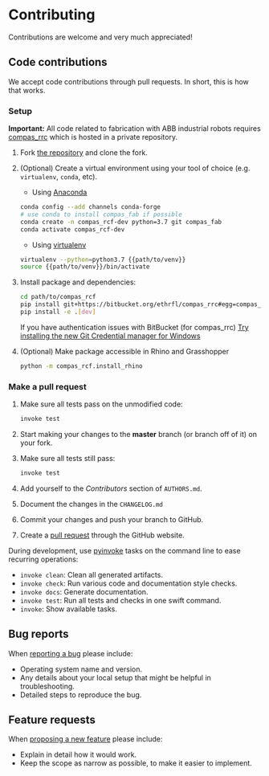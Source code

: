 # Contributing

Contributions are welcome and very much appreciated!

## Code contributions

We accept code contributions through pull requests.
In short, this is how that works.

### Setup

**Important:** All code related to fabrication with ABB industrial robots requires [compas_rrc](https://bitbucket.com/eth-rfl/compas_rrc) which is hosted in a private repository.

1. Fork [the repository](https://github.com/compas_rcf) and clone the fork.

2. (Optional) Create a virtual environment using your tool of choice (e.g. `virtualenv`, `conda`, etc).

    * Using [Anaconda](https://www.anaconda.com/)

    ```bash
    conda config --add channels conda-forge
    # use conda to install compas_fab if possible
    conda create -n compas_rcf-dev python=3.7 git compas_fab
    conda activate compas_rcf-dev
    ```

    * Using [virtualenv](https://github.com/pypa/virtualenv)

    ```bash
    virtualenv --python=python3.7 {{path/to/venv}}
    source {{path/to/venv}}/bin/activate
    ```

3. Install package and dependencies:

   ```bash
   cd path/to/compas_rcf
   pip install git+https://bitbucket.org/ethrfl/compas_rrc#egg=compas_rrc-v0.2.2
   pip install -e .[dev]
   ```

   If you have authentication issues with BitBucket (for compas_rrc) [Try installing
   the new Git Credential manager for Windows](https://compas_rcf.tetov.se/known_issues.html#authentication-problems-with-bitbucket-1)

4. (Optional) Make package accessible in Rhino and Grasshopper

   ```bash
   python -m compas_rcf.install_rhino
   ```

### Make a pull request

1. Make sure all tests pass on the unmodified code:

   ```bash
   invoke test
   ```

2. Start making your changes to the **master** branch (or branch off of it) on your fork.
3. Make sure all tests still pass:

   ```bash
   invoke test
   ```

4. Add yourself to the *Contributors* section of `AUTHORS.md`.
5. Document the changes in the `CHANGELOG.md`
6. Commit your changes and push your branch to GitHub.
7. Create a [pull request](https://help.github.com/articles/about-pull-requests/) through the GitHub website.

During development, use [pyinvoke](http://docs.pyinvoke.org/) tasks on the
command line to ease recurring operations:

* `invoke clean`: Clean all generated artifacts.
* `invoke check`: Run various code and documentation style checks.
* `invoke docs`: Generate documentation.
* `invoke test`: Run all tests and checks in one swift command.
* `invoke`: Show available tasks.

## Bug reports

When [reporting a bug](https://github.com/compas_rcf/issues) please include:

* Operating system name and version.
* Any details about your local setup that might be helpful in troubleshooting.
* Detailed steps to reproduce the bug.

## Feature requests

When [proposing a new feature](https://github.com/compas_rcf/issues) please include:

* Explain in detail how it would work.
* Keep the scope as narrow as possible, to make it easier to implement.
